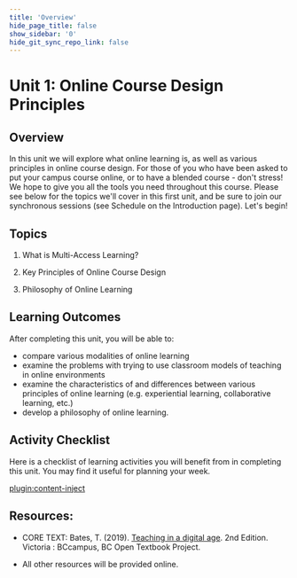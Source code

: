 ```yaml
---
title: 'Overview'
hide_page_title: false
show_sidebar: '0'
hide_git_sync_repo_link: false
---
```

# Unit 1: Online Course Design Principles
## Overview
In this unit we will explore what online learning is, as well as various principles in online course design. For those of you who have been asked to put your campus course online, or to have a blended course - don't stress!  We hope to give you all the tools you need throughout this course.  Please see below for the topics we'll cover in this first unit, and be sure to join our synchronous sessions (see Schedule on the Introduction page).  Let's begin!

## Topics
1. What is Multi-Access Learning?

1. Key Principles of Online Course Design

1. Philosophy of Online Learning


## Learning Outcomes
After completing this unit, you will be able to:
 - compare various modalities of online learning
 - examine the problems with trying to use classroom models of teaching in online environments
 - examine the characteristics of and differences between various principles of online learning (e.g. experiential learning, collaborative learning, etc.)
 - develop a philosophy of online learning.


## Activity Checklist
Here is a checklist of learning activities you will benefit from in
completing this unit. You may find it useful for planning your week.

[plugin:content-inject](_schedule)

## Resources:
- CORE TEXT: Bates, T. (2019). [Teaching in a digital age](https://pressbooks.bccampus.ca/teachinginadigitalagev2/). 2nd Edition. Victoria : BCcampus, BC Open Textbook Project.  

- All other resources will be provided online.
